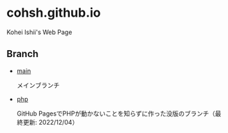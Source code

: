 # cohsh.github.io

Kohei Ishii's Web Page

## Branch
- [main](https://github.com/cohsh/cohsh.github.io/tree/main)

    メインブランチ

- [php](https://github.com/cohsh/cohsh.github.io/tree/php)

    GitHub PagesでPHPが動かないことを知らずに作った没版のブランチ（最終更新: 2022/12/04）
